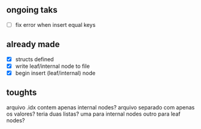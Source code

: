 ## ongoing taks
- [ ] fix error when insert equal keys

## already made
- [x] structs defined
- [x] write leaf/internal node to file
- [x] begin insert (leaf/internal) node

## toughts
arquivo .idx contem apenas internal nodes?
arquivo separado com apenas os valores? 
teria duas listas? uma para internal nodes outro para leaf nodes?
